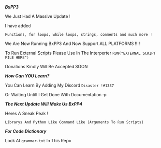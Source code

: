 ***BxPP3***

We Just Had A Massive Update !

I have added 

``Functions, for loops, while loops, strings, comments and much more !``

We Are Now Running BxPP3 And Now Support ALL PLATFORMS !!!!

To Run External Scripts Please Use In The Interperter ``RUN("EXTERNAL SCRIPT FILE HERE")``

Donations Kindly Will Be Accepted SOON

***How Can YOU Learn?***

You Can Learn By Adding My Discord ```Disaster !#1337```

Or Waiting Untill I Get Done With Documentation :p

***The Next Update Will Make Us BxPP4***

Heres A Sneak Peak !

```Librarys And Python Like Command Like (Arguments To Run Scripts)```

***For Code Dictionary***

Look At ```grammar.txt``` In This Repo
